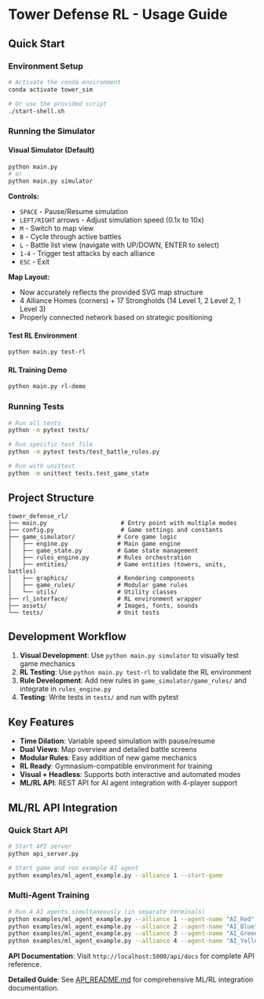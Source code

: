 # Tower Defense RL - Usage Guide

## Quick Start

### Environment Setup
```bash
# Activate the conda environment
conda activate tower_sim

# Or use the provided script
./start-shell.sh
```

### Running the Simulator

#### Visual Simulator (Default)
```bash
python main.py
# or
python main.py simulator
```

**Controls:**
- `SPACE` - Pause/Resume simulation
- `LEFT/RIGHT` arrows - Adjust simulation speed (0.1x to 10x)
- `M` - Switch to map view
- `B` - Cycle through active battles
- `L` - Battle list view (navigate with UP/DOWN, ENTER to select)
- `1-4` - Trigger test attacks by each alliance
- `ESC` - Exit

**Map Layout:**
- Now accurately reflects the provided SVG map structure
- 4 Alliance Homes (corners) + 17 Strongholds (14 Level 1, 2 Level 2, 1 Level 3)
- Properly connected network based on strategic positioning

#### Test RL Environment
```bash
python main.py test-rl
```

#### RL Training Demo
```bash
python main.py rl-demo
```

### Running Tests
```bash
# Run all tests
python -m pytest tests/

# Run specific test file
python -m pytest tests/test_battle_rules.py

# Run with unittest
python -m unittest tests.test_game_state
```

## Project Structure

```
tower_defense_rl/
├── main.py                     # Entry point with multiple modes
├── config.py                   # Game settings and constants
├── game_simulator/            # Core game logic
│   ├── engine.py              # Main game engine
│   ├── game_state.py          # Game state management
│   ├── rules_engine.py        # Rules orchestration
│   ├── entities/              # Game entities (towers, units, battles)
│   ├── graphics/              # Rendering components
│   ├── game_rules/            # Modular game rules
│   └── utils/                 # Utility classes
├── rl_interface/              # RL environment wrapper
├── assets/                    # Images, fonts, sounds
└── tests/                     # Unit tests
```

## Development Workflow

1. **Visual Development**: Use `python main.py simulator` to visually test game mechanics
2. **RL Testing**: Use `python main.py test-rl` to validate the RL environment
3. **Rule Development**: Add new rules in `game_simulator/game_rules/` and integrate in `rules_engine.py`
4. **Testing**: Write tests in `tests/` and run with pytest

## Key Features

- **Time Dilation**: Variable speed simulation with pause/resume
- **Dual Views**: Map overview and detailed battle screens  
- **Modular Rules**: Easy addition of new game mechanics
- **RL Ready**: Gymnasium-compatible environment for training
- **Visual + Headless**: Supports both interactive and automated modes
- **ML/RL API**: REST API for AI agent integration with 4-player support

## ML/RL API Integration

### Quick Start API
```bash
# Start API server
python api_server.py

# Start game and run example AI agent
python examples/ml_agent_example.py --alliance 1 --start-game
```

### Multi-Agent Training
```bash
# Run 4 AI agents simultaneously (in separate terminals)
python examples/ml_agent_example.py --alliance 1 --agent-name "AI_Red" &
python examples/ml_agent_example.py --alliance 2 --agent-name "AI_Blue" &
python examples/ml_agent_example.py --alliance 3 --agent-name "AI_Green" &
python examples/ml_agent_example.py --alliance 4 --agent-name "AI_Yellow" &
```

**API Documentation**: Visit `http://localhost:5000/api/docs` for complete API reference.

**Detailed Guide**: See [API_README.md](API_README.md) for comprehensive ML/RL integration documentation.
